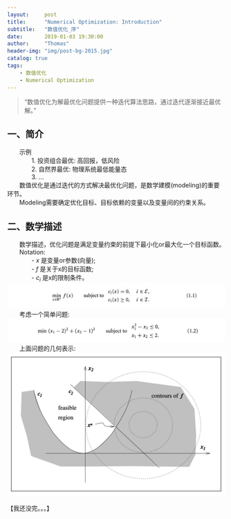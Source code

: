 ```yaml
---
layout:     post
title:      "Numerical Optimization: Introduction"
subtitle:   "数值优化_序"
date:       2019-01-03 19:30:00
author:     "Thomas"
header-img: "img/post-bg-2015.jpg"
catalog: true
tags:
    - 数值优化
    - Numerical Optimization
---
```


> “数值优化为解最优化问题提供一种迭代算法思路，通过迭代逐渐接近最优解。”


## 一、简介

&emsp;&emsp;示例<br>
&emsp;&emsp;&emsp;&emsp;1. 投资组合最优: 高回报，低风险<br>
&emsp;&emsp;&emsp;&emsp;2. 自然界最优: 物理系统最低能量态<br>
&emsp;&emsp;&emsp;&emsp;3. ...<br>
&emsp;&emsp;数值优化是通过迭代的方式解决最优化问题，是数学建模(modeling)的重要环节。<br>
&emsp;&emsp;Modeling需要确定优化目标、目标依赖的变量以及变量间的约束关系。<br>


## 二、数学描述
&emsp;&emsp;数学描述，优化问题是满足变量约束的前提下最小化or最大化一个目标函数。<br>
&emsp;&emsp;Notation:<br>
&emsp;&emsp;&emsp;&emsp;- <i>x</i> 是变量or参数(向量);<br>
&emsp;&emsp;&emsp;&emsp;- <i>f</i> 是关于x的目标函数;<br>
&emsp;&emsp;&emsp;&emsp;- <i>c<sub>i</sub></i> 是x的限制条件。<br>
![](/images/NumericalOptimization_2019-01-03-Introduction/1.1.png)<br>
&emsp;&emsp;考虑一个简单问题:<br>
![](/images/NumericalOptimization_2019-01-03-Introduction/1.2.png)<br>
&emsp;&emsp;上面问题的几何表示:<br>
![](/images/NumericalOptimization_2019-01-03-Introduction/1.2p.png)<br>

【我还没完。。。】
